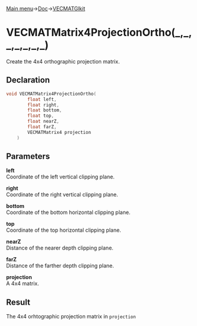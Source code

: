 [Main menu](../../../Readme.md)->[Doc](../../VECMATKit.md)->[VECMATGlkit](../VECMATGlkit.md)

# VECMATMatrix4ProjectionOrtho(\_,\_,\_,\_,\_,\_,\_)
Create the 4x4 orthographic projection matrix.

## **Declaration**
```C
void VECMATMatrix4ProjectionOrtho(
		float left,
		float right,
		float bottom,
		float top,
		float nearZ,
		float farZ,
		VECMATMatrix4 projection
	)
```


## **Parameters**
**left**  
Coordinate of the left vertical clipping plane.

**right**  
Coordinate of the right vertical clipping plane.

**bottom**  
Coordinate of the bottom horizontal clipping plane.

**top**  
Coordinate of the top horizontal clipping plane.

**nearZ**  
Distance of the nearer depth clipping plane.

**farZ**  
Distance of the farther depth clipping plane.

**projection**  
A 4x4 matrix.

## **Result**
The 4x4 orhtographic projection matrix in `projection`
